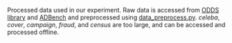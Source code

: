 Processed data used in our experiment. 
Raw data is accessed from [ODDS library](https://odds.cs.stonybrook.edu/) and [ADBench](https://github.com/Minqi824/ADBench) and preprocessed using [data_preprocess.py](../data_preprocess.py).
_celeba_, _cover_, _campaign_, _fraud_, and _census_ are too large, and can be accessed and processed offline.

